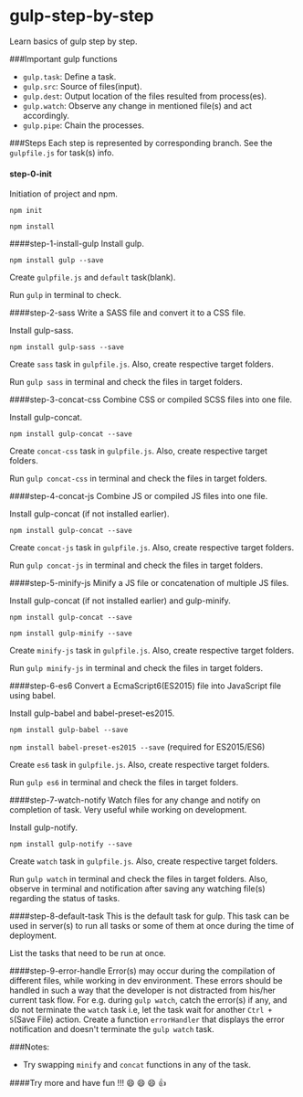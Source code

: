 # gulp-step-by-step
Learn basics of gulp step by step.

###Important gulp functions
- `gulp.task`: Define a task.
- `gulp.src`: Source of files(input).
- `gulp.dest`: Output location of the files resulted from process(es).
- `gulp.watch`: Observe any change in mentioned file(s) and act accordingly.
- `gulp.pipe`: Chain the processes.

###Steps
Each step is represented by corresponding branch. See the `gulpfile.js` for task(s) info.
#### step-0-init
Initiation of project and npm.

`npm init`

`npm install`

####step-1-install-gulp
Install gulp.

`npm install gulp --save`

Create `gulpfile.js` and `default` task(blank).

Run `gulp` in terminal to check.

####step-2-sass
Write a SASS file and convert it to a CSS file.

Install gulp-sass.

`npm install gulp-sass --save`

Create `sass` task in `gulpfile.js`. Also, create respective target folders.

Run `gulp sass` in terminal and check the files in target folders.

####step-3-concat-css
Combine CSS or compiled SCSS files into one file.

Install gulp-concat.

`npm install gulp-concat --save`

Create `concat-css` task in `gulpfile.js`. Also, create respective target folders.

Run `gulp concat-css` in terminal and check the files in target folders.

####step-4-concat-js
Combine JS or compiled JS files into one file.

Install gulp-concat (if not installed earlier).

`npm install gulp-concat --save`

Create `concat-js` task in `gulpfile.js`. Also, create respective target folders.

Run `gulp concat-js` in terminal and check the files in target folders.

####step-5-minify-js
Minify a JS file or concatenation of multiple JS files.

Install gulp-concat (if not installed earlier) and gulp-minify.

`npm install gulp-concat --save`

`npm install gulp-minify --save`

Create `minify-js` task in `gulpfile.js`. Also, create respective target folders.

Run `gulp minify-js` in terminal and check the files in target folders.

####step-6-es6
Convert a EcmaScript6(ES2015) file into JavaScript file using babel.

Install gulp-babel and babel-preset-es2015.

`npm install gulp-babel --save`

`npm install babel-preset-es2015 --save` (required for ES2015/ES6)

Create `es6` task in `gulpfile.js`. Also, create respective target folders.

Run `gulp es6` in terminal and check the files in target folders.

####step-7-watch-notify
Watch files for any change and notify on completion of task. Very useful while working on development.

Install gulp-notify.

`npm install gulp-notify --save`

Create `watch` task in `gulpfile.js`. Also, create respective target folders.

Run `gulp watch` in terminal and check the files in target folders. Also, observe in terminal and notification after saving any 
watching file(s) regarding the status of tasks.

####step-8-default-task
This is the default task for gulp. This task can be used in server(s) to run all tasks or some of them at once during the time of deployment.

List the tasks that need to be run at once.

####step-9-error-handle
Error(s) may occur during the compilation of different files, while working in dev environment. These errors should be handled in such a way that the developer is not distracted from his/her current task flow. For e.g. during `gulp watch`, catch the error(s) if any, and do not terminate the `watch` task i.e, let the task wait for another `Ctrl + S`(Save File) action.
Create a function `errorHandler` that displays the error notification and doesn't terminate the `gulp watch` task.

###Notes:
- Try swapping `minify` and `concat` functions in any of the task.

####Try more and have fun !!! :smile: :smile: :smile: :thumbsup:
